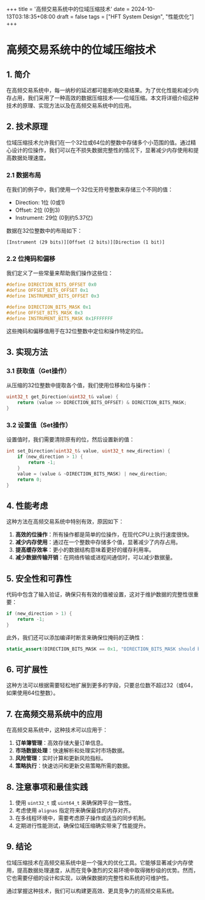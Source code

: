 +++
title = '高频交易系统中的位域压缩技术'
date = 2024-10-13T03:18:35+08:00
draft = false
tags = ["HFT System Design", "性能优化"]
+++
# 高频交易系统中的位域压缩技术

## 1. 简介

在高频交易系统中，每一纳秒的延迟都可能影响交易结果。为了优化性能和减少内存占用，我们采用了一种高效的数据压缩技术——位域压缩。本文将详细介绍这种技术的原理、实现方法以及在高频交易系统中的应用。

## 2. 技术原理

位域压缩技术允许我们在一个32位或64位的整数中存储多个小范围的值。通过精心设计的位操作，我们可以在不损失数据完整性的情况下，显著减少内存使用和提高数据处理速度。

### 2.1 数据布局

在我们的例子中，我们使用一个32位无符号整数来存储三个不同的值：

- Direction: 1位 (0或1)
- Offset: 2位 (0到3)
- Instrument: 29位 (0到约5.37亿)

数据在32位整数中的布局如下：

```
[Instrument (29 bits)][Offset (2 bits)][Direction (1 bit)]
```

### 2.2 位掩码和偏移

我们定义了一些常量来帮助我们操作这些位：

```cpp
#define DIRECTION_BITS_OFFSET 0x0
#define OFFSET_BITS_OFFSET 0x1
#define INSTRUMENT_BITS_OFFSET 0x3

#define DIRECTION_BITS_MASK 0x1
#define OFFSET_BITS_MASK 0x3
#define INSTRUMENT_BITS_MASK 0x1FFFFFFF
```

这些掩码和偏移值用于在32位整数中定位和操作特定的位。

## 3. 实现方法

### 3.1 获取值（Get操作）

从压缩的32位整数中提取各个值，我们使用位移和位与操作：

```cpp
uint32_t get_Direction(uint32_t& value) {
    return (value >> DIRECTION_BITS_OFFSET) & DIRECTION_BITS_MASK;
}
```

### 3.2 设置值（Set操作）

设置值时，我们需要清除原有的位，然后设置新的值：

```cpp
int set_Direction(uint32_t& value, uint32_t new_direction) {
    if (new_direction > 1) {
        return -1;
    }
    value = (value & ~DIRECTION_BITS_MASK) | new_direction;
    return 0;
}
```

## 4. 性能考虑

这种方法在高频交易系统中特别有效，原因如下：

1. **高效的位操作**：所有操作都是简单的位操作，在现代CPU上执行速度很快。
2. **减少内存使用**：通过在一个整数中存储多个值，显著减少了内存占用。
3. **提高缓存效率**：更小的数据结构意味着更好的缓存利用率。
4. **减少数据传输开销**：在网络传输或进程间通信时，可以减少数据量。

## 5. 安全性和可靠性

代码中包含了输入验证，确保只有有效的值被设置，这对于维护数据的完整性很重要：

```cpp
if (new_direction > 1) {
    return -1;
}
```

此外，我们还可以添加编译时断言来确保位掩码的正确性：

```cpp
static_assert(DIRECTION_BITS_MASK == 0x1, "DIRECTION_BITS_MASK should be 0x1");
```

## 6. 可扩展性

这种方法可以根据需要轻松地扩展到更多的字段，只要总位数不超过32（或64，如果使用64位整数）。

## 7. 在高频交易系统中的应用

在高频交易系统中，这种技术可以应用于：

1. **订单簿管理**：高效存储大量订单信息。
2. **市场数据处理**：快速解析和处理实时市场数据。
3. **风险管理**：实时计算和更新风险指标。
4. **策略执行**：快速访问和更新交易策略所需的数据。

## 8. 注意事项和最佳实践

1. 使用 `uint32_t` 或 `uint64_t` 来确保跨平台一致性。
2. 考虑使用 `alignas` 指定符来确保最佳的内存对齐。
3. 在多线程环境中，需要考虑原子操作或适当的同步机制。
4. 定期进行性能测试，确保位域压缩确实带来了性能提升。

## 9. 结论

位域压缩技术在高频交易系统中是一个强大的优化工具。它能够显著减少内存使用，提高数据处理速度，从而在竞争激烈的交易环境中取得微秒级的优势。然而，它也需要仔细的设计和实现，以确保数据的完整性和系统的可维护性。

通过掌握这种技术，我们可以构建更高效、更具竞争力的高频交易系统。
